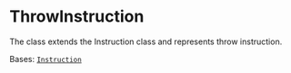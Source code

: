 # ThrowInstruction

The class extends the Instruction class and represents throw instruction.



Bases: [`Instruction`](./)
